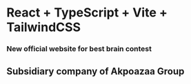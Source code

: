 # React + TypeScript + Vite + TailwindCSS

### New official website for best brain contest 

## Subsidiary company of Akpoazaa Group